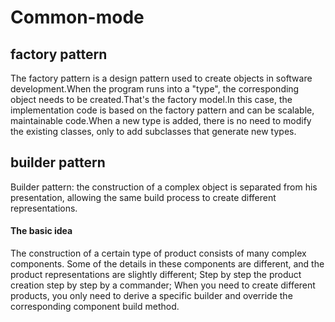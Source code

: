 # Common-mode
factory pattern
---
The factory pattern is a design pattern used to create objects in software development.When the program runs into a "type", the corresponding object needs to be created.That's the factory model.In this case, the implementation code is based on the factory pattern and can be scalable, maintainable code.When a new type is added, there is no need to modify the existing classes, only to add subclasses that generate new types.

builder pattern
---
Builder pattern: the construction of a complex object is separated from his presentation, allowing the same build process to create different representations.

#### The basic idea
The construction of a certain type of product consists of many complex components.
Some of the details in these components are different, and the product representations are slightly different;
Step by step the product creation step by step by a commander;
When you need to create different products, you only need to derive a specific builder and override the corresponding component build method.
